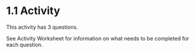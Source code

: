 # 1.1 Activity

This activity has 3 questions.  

See Activity Worksheet for information on what needs to be completed for each question.
